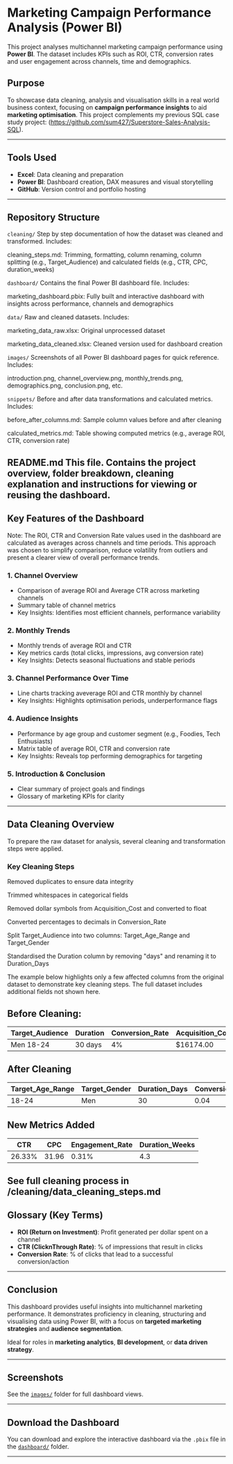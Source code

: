 # Marketing Campaign Performance Analysis (Power BI)

This project analyses multichannel marketing campaign performance using **Power BI**. The dataset includes KPIs such as ROI, CTR, conversion rates and user engagement across channels, time and demographics.

## Purpose

To showcase data cleaning, analysis and visualisation skills in a real world business context, focusing on **campaign performance insights** to aid **marketing optimisation**. This project complements my previous SQL case study project: (https://github.com/sum427/Superstore-Sales-Analysis-SQL).

---

## Tools Used

- **Excel**: Data cleaning and preparation
- **Power BI**: Dashboard creation, DAX measures and visual storytelling
- **GitHub**: Version control and portfolio hosting

---
## Repository Structure

`cleaning/`
Step by step documentation of how the dataset was cleaned and transformed.
Includes:

cleaning_steps.md: Trimming, formatting, column renaming, column splitting (e.g., Target_Audience) and calculated fields (e.g., CTR, CPC, duration_weeks)

`dashboard/`
Contains the final Power BI dashboard file.
Includes:

marketing_dashboard.pbix: Fully built and interactive dashboard with insights across performance, channels and demographics

`data/`
Raw and cleaned datasets.
Includes:

marketing_data_raw.xlsx: Original unprocessed dataset

marketing_data_cleaned.xlsx: Cleaned version used for dashboard creation

`images/`
Screenshots of all Power BI dashboard pages for quick reference.
Includes:

introduction.png, channel_overview.png, monthly_trends.png, demographics.png, conclusion.png, etc.

`snippets/`
Before and after data transformations and calculated metrics.
Includes:

before_after_columns.md: Sample column values before and after cleaning

calculated_metrics.md: Table showing computed metrics (e.g., average ROI, CTR, conversion rate)

README.md
This file. Contains the project overview, folder breakdown, cleaning explanation and instructions for viewing or reusing the dashboard.
---

## Key Features of the Dashboard

Note: The ROI, CTR and Conversion Rate values used in the dashboard are calculated as averages across channels and time periods. This approach was chosen to simplify comparison, reduce volatility from outliers and present a clearer view of overall performance trends.

###  1. Channel Overview  
- Comparison of average ROI and Average CTR across marketing channels  
- Summary table of channel metrics  
- Key Insights: Identifies most efficient channels, performance variability  

### 2. Monthly Trends  
- Monthly trends of average ROI and CTR  
- Key metrics cards (total clicks, impressions, avg conversion rate)  
- Key Insights: Detects seasonal fluctuations and stable periods

### 3. Channel Performance Over Time  
- Line charts tracking aveverage ROI and CTR monthly by channel  
- Key Insights: Highlights optimisation periods, underperformance flags

### 4. Audience Insights  
- Performance by age group and customer segment (e.g., Foodies, Tech Enthusiasts)  
- Matrix table of average ROI, CTR and conversion rate  
- Key Insights: Reveals top performing demographics for targeting

### 5. Introduction & Conclusion  
- Clear summary of project goals and findings  
- Glossary of marketing KPIs for clarity

---
## Data Cleaning Overview
To prepare the raw dataset for analysis, several cleaning and transformation steps were applied.

### Key Cleaning Steps
Removed duplicates to ensure data integrity

Trimmed whitespaces in categorical fields

Removed dollar symbols from Acquisition_Cost and converted to float

Converted percentages to decimals in Conversion_Rate

Split Target_Audience into two columns: Target_Age_Range and Target_Gender

Standardised the Duration column by removing "days" and renaming it to Duration_Days

The example below highlights only a few affected columns from the original dataset to demonstrate key cleaning steps. The full dataset includes additional fields not shown here.

## Before Cleaning:
| Target_Audience | Duration     | Conversion_Rate  | Acquisition_Cost |
|-----------------|--------------|------------------|------------------|
| Men 18-24       | 30 days      | 4%               | $16174.00        |

## After Cleaning
| Target_Age_Range | Target_Gender | Duration_Days | Conversion_Rate | Acquisition_Cost |
|------------------|---------------|---------------|-----------------|------------------|
| 18-24            | Men           | 30            | 0.04            | 16174            |

## New Metrics Added
| CTR   | CPC  | Engagement_Rate | Duration_Weeks |
|-------|------|-----------------|----------------|
| 26.33%|31.96 | 0.31%           | 4.3            |

See full cleaning process in /cleaning/data_cleaning_steps.md
---

## Glossary (Key Terms)

- **ROI (Return on Investment)**: Profit generated per dollar spent on a channel  
- **CTR (ClicknThrough Rate)**: % of impressions that result in clicks  
- **Conversion Rate**: % of clicks that lead to a successful conversion/action  

---

## Conclusion

This dashboard provides useful insights into multichannel marketing performance. It demonstrates proficiency in cleaning, structuring and visualising data using Power BI, with a focus on **targeted marketing strategies** and **audience segmentation**.  

Ideal for roles in **marketing analytics**, **BI development**, or **data driven strategy**.

---

##  Screenshots

See the [`images/`](./images/) folder for full dashboard views.

---

## Download the Dashboard

You can download and explore the interactive dashboard via the `.pbix` file in the [`dashboard/`](./dashboard/) folder.

---

